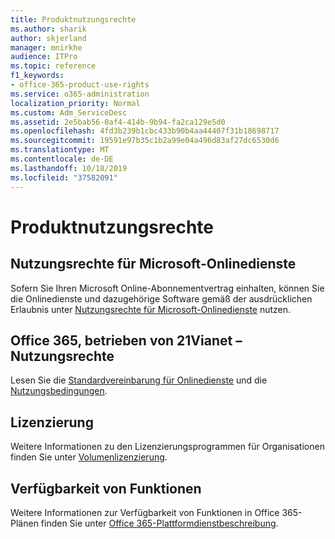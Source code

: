 ```yaml
---
title: Produktnutzungsrechte
ms.author: sharik
author: skjerland
manager: mnirkhe
audience: ITPro
ms.topic: reference
f1_keywords:
- office-365-product-use-rights
ms.service: o365-administration
localization_priority: Normal
ms.custom: Adm_ServiceDesc
ms.assetid: 2e5bab56-0af4-414b-9b94-fa2ca129e5d0
ms.openlocfilehash: 4fd3b239b1cbc433b90b4aa44407f31b18698717
ms.sourcegitcommit: 19591e97b35c1b2a99e04a496d83af27dc6530d6
ms.translationtype: MT
ms.contentlocale: de-DE
ms.lasthandoff: 10/18/2019
ms.locfileid: "37582091"
---
```

# <a name="product-use-rights"></a>Produktnutzungsrechte

## <a name="microsoft-online-services-use-rights"></a>Nutzungsrechte für Microsoft-Onlinedienste

Sofern Sie Ihren Microsoft Online-Abonnementvertrag einhalten, können Sie die Onlinedienste und dazugehörige Software gemäß der ausdrücklichen Erlaubnis unter [Nutzungsrechte für Microsoft-Onlinedienste](http://www.microsoftvolumelicensing.com/DocumentSearch.aspx?Mode=3&DocumentTypeId=37&ShowArchived=true) nutzen.
  
## <a name="office-365-operated-by-21vianet-use-rights"></a>Office 365, betrieben von 21Vianet – Nutzungsrechte

Lesen Sie die [Standardvereinbarung für Onlinedienste](http://www.21vbluecloud.com/office365/O365-AgreeWebDir/) und die [Nutzungsbedingungen](http://www.21vbluecloud.com/office365/O365-TOU/).
  
## <a name="licensing"></a>Lizenzierung

Weitere Informationen zu den Lizenzierungsprogrammen für Organisationen finden Sie unter [Volumenlizenzierung](https://go.microsoft.com/fwlink/?LinkId=393693).
  
## <a name="feature-availability"></a>Verfügbarkeit von Funktionen

Weitere Informationen zur Verfügbarkeit von Funktionen in Office 365-Plänen finden Sie unter [Office 365-Plattformdienstbeschreibung](office-365-platform-service-description.md).
  

